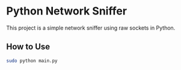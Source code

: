 # Python Network Sniffer

This project is a simple network sniffer using raw sockets in Python.

## How to Use

```bash
sudo python main.py
